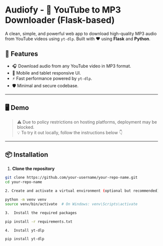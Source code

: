 # Audiofy - 🎵 YouTube to MP3 Downloader (Flask-based)

A clean, simple, and powerful web app to download high-quality MP3 audio from YouTube videos using `yt-dlp`. Built with ❤️ using **Flask** and **Python**.

## 🚀 Features

- 🎧 Download audio from any YouTube video in MP3 format.
- 📱 Mobile and tablet responsive UI.
- ⚡ Fast performance powered by `yt-dlp`.
- 🛡️ Minimal and secure codebase.

---

## 🖥️ Demo

> ⚠️ Due to policy restrictions on hosting platforms, deployment may be blocked.  
> 💡 To try it out locally, follow the instructions below 👇

---

## 📦 Installation

1. **Clone the repository**

```bash
git clone https://github.com/your-username/your-repo-name.git
cd your-repo-name

2. Create and activate a virtual environment (optional but recommended)

python -m venv venv
source venv/bin/activate  # On Windows: venv\Scripts\activate

3.	Install the required packages

pip install -r requirements.txt

4.	Install yt-dlp

pip install yt-dlp
